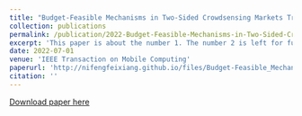 ```yaml
---
title: "Budget-Feasible Mechanisms in Two-Sided Crowdsensing Markets Truthfulness Fairness and Efficiency"
collection: publications
permalink: /publication/2022-Budget-Feasible-Mechanisms-in-Two-Sided-Crowdsensing-Markets-Truthfulness-Fairness-and-Efficiency
excerpt: 'This paper is about the number 1. The number 2 is left for future work.'
date: 2022-07-01
venue: 'IEEE Transaction on Mobile Computing'
paperurl: 'http://nifengfeixiang.github.io/files/Budget-Feasible_Mechanisms_in_Two-Sided_Crowdsensing_Markets_Truthfulness_Fairness_and_Efficiency.pdf'
citation: ''
---
```

<!-- This paper is about the number 1. The number 2 is left for future work. -->

[Download paper here](http://academicpages.github.io/files/Budget-Feasible_Mechanisms_in_Two-Sided_Crowdsensing_Markets_Truthfulness_Fairness_and_Efficiency.pdf)

<!-- Recommended citation: Your Name, You. (2009). "Paper Title Number 1." <i>Journal 1</i>. 1(1). -->